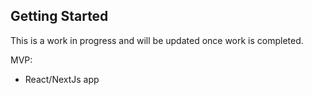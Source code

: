 ## Getting Started

This is a work in progress and will be updated once work is completed.

MVP:
- React/NextJs app 